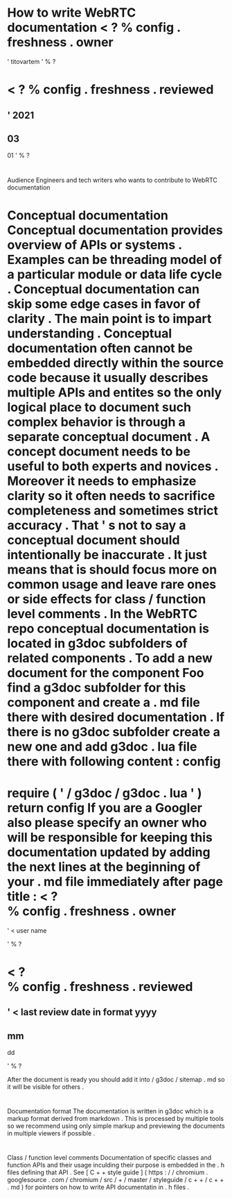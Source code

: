 #
How
to
write
WebRTC
documentation
<
?
%
config
.
freshness
.
owner
=
'
titovartem
'
%
?
>
<
?
%
config
.
freshness
.
reviewed
=
'
2021
-
03
-
01
'
%
?
>
#
#
Audience
Engineers
and
tech
writers
who
wants
to
contribute
to
WebRTC
documentation
#
#
Conceptual
documentation
Conceptual
documentation
provides
overview
of
APIs
or
systems
.
Examples
can
be
threading
model
of
a
particular
module
or
data
life
cycle
.
Conceptual
documentation
can
skip
some
edge
cases
in
favor
of
clarity
.
The
main
point
is
to
impart
understanding
.
Conceptual
documentation
often
cannot
be
embedded
directly
within
the
source
code
because
it
usually
describes
multiple
APIs
and
entites
so
the
only
logical
place
to
document
such
complex
behavior
is
through
a
separate
conceptual
document
.
A
concept
document
needs
to
be
useful
to
both
experts
and
novices
.
Moreover
it
needs
to
emphasize
clarity
so
it
often
needs
to
sacrifice
completeness
and
sometimes
strict
accuracy
.
That
'
s
not
to
say
a
conceptual
document
should
intentionally
be
inaccurate
.
It
just
means
that
is
should
focus
more
on
common
usage
and
leave
rare
ones
or
side
effects
for
class
/
function
level
comments
.
In
the
WebRTC
repo
conceptual
documentation
is
located
in
g3doc
subfolders
of
related
components
.
To
add
a
new
document
for
the
component
Foo
find
a
g3doc
subfolder
for
this
component
and
create
a
.
md
file
there
with
desired
documentation
.
If
there
is
no
g3doc
subfolder
create
a
new
one
and
add
g3doc
.
lua
file
there
with
following
content
:
config
=
require
(
'
/
g3doc
/
g3doc
.
lua
'
)
return
config
If
you
are
a
Googler
also
please
specify
an
owner
who
will
be
responsible
for
keeping
this
documentation
updated
by
adding
the
next
lines
at
the
beginning
of
your
.
md
file
immediately
after
page
title
:
<
?
\
%
config
.
freshness
.
owner
=
'
<
user
name
>
'
%
?
>
<
?
\
%
config
.
freshness
.
reviewed
=
'
<
last
review
date
in
format
yyyy
-
mm
-
dd
>
'
%
?
>
After
the
document
is
ready
you
should
add
it
into
/
g3doc
/
sitemap
.
md
so
it
will
be
visible
for
others
.
#
#
#
Documentation
format
The
documentation
is
written
in
g3doc
which
is
a
markup
format
derived
from
markdown
.
This
is
processed
by
multiple
tools
so
we
recommend
using
only
simple
markup
and
previewing
the
documents
in
multiple
viewers
if
possible
.
#
#
Class
/
function
level
comments
Documentation
of
specific
classes
and
function
APIs
and
their
usage
inculding
their
purpose
is
embedded
in
the
.
h
files
defining
that
API
.
See
[
C
+
+
style
guide
]
(
https
:
/
/
chromium
.
googlesource
.
com
/
chromium
/
src
/
+
/
master
/
styleguide
/
c
+
+
/
c
+
+
.
md
)
for
pointers
on
how
to
write
API
documentatin
in
.
h
files
.

